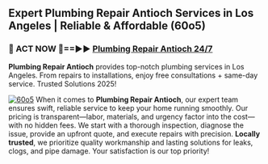 ## Expert Plumbing Repair Antioch Services in Los Angeles | Reliable & Affordable (60o5)  

<h3>🚿 ACT NOW 🌟==►► <a href="https://tinyurl.com/2ne6vx2x" rel="nofollow">Plumbing Repair Antioch 24/7</a></h3>

**Plumbing Repair Antioch** provides top-notch plumbing services in Los Angeles. From repairs to installations, enjoy free consultations + same-day service. Trusted Solutions 2025!

[![60o5](https://i.imgur.com/4PFF4AK.jpeg)](https://tinyurl.com/2ne6vx2x)
When it comes to **Plumbing Repair Antioch**, our expert team ensures swift, reliable service to keep your home running smoothly. Our pricing is transparent—labor, materials, and urgency factor into the cost—with no hidden fees. We start with a thorough inspection, diagnose the issue, provide an upfront quote, and execute repairs with precision. **Locally trusted**, we prioritize quality workmanship and lasting solutions for leaks, clogs, and pipe damage. Your satisfaction is our top priority!